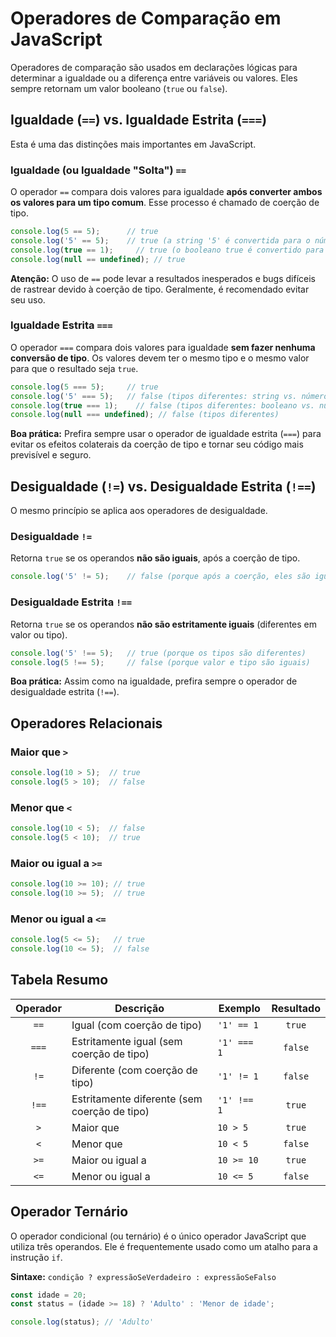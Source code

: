# Operadores de Comparação em JavaScript

Operadores de comparação são usados em declarações lógicas para determinar a igualdade ou a diferença entre variáveis ou valores. Eles sempre retornam um valor booleano (`true` ou `false`).

## Igualdade (`==`) vs. Igualdade Estrita (`===`)

Esta é uma das distinções mais importantes em JavaScript.

### Igualdade (ou Igualdade "Solta") `==`

O operador `==` compara dois valores para igualdade **após converter ambos os valores para um tipo comum**. Esse processo é chamado de coerção de tipo.

```javascript
console.log(5 == 5);      // true
console.log('5' == 5);    // true (a string '5' é convertida para o número 5)
console.log(true == 1);     // true (o booleano true é convertido para o número 1)
console.log(null == undefined); // true
```

**Atenção:** O uso de `==` pode levar a resultados inesperados e bugs difíceis de rastrear devido à coerção de tipo. Geralmente, é recomendado evitar seu uso.

### Igualdade Estrita `===`

O operador `===` compara dois valores para igualdade **sem fazer nenhuma conversão de tipo**. Os valores devem ter o mesmo tipo e o mesmo valor para que o resultado seja `true`.

```javascript
console.log(5 === 5);     // true
console.log('5' === 5);   // false (tipos diferentes: string vs. número)
console.log(true === 1);    // false (tipos diferentes: booleano vs. número)
console.log(null === undefined); // false (tipos diferentes)
```

**Boa prática:** Prefira sempre usar o operador de igualdade estrita (`===`) para evitar os efeitos colaterais da coerção de tipo e tornar seu código mais previsível e seguro.

## Desigualdade (`!=`) vs. Desigualdade Estrita (`!==`)

O mesmo princípio se aplica aos operadores de desigualdade.

### Desigualdade `!=`

Retorna `true` se os operandos **não são iguais**, após a coerção de tipo.

```javascript
console.log('5' != 5);    // false (porque após a coerção, eles são iguais)
```

### Desigualdade Estrita `!==`

Retorna `true` se os operandos **não são estritamente iguais** (diferentes em valor ou tipo).

```javascript
console.log('5' !== 5);   // true (porque os tipos são diferentes)
console.log(5 !== 5);     // false (porque valor e tipo são iguais)
```

**Boa prática:** Assim como na igualdade, prefira sempre o operador de desigualdade estrita (`!==`).

## Operadores Relacionais

### Maior que `>`

```javascript
console.log(10 > 5);  // true
console.log(5 > 10);  // false
```

### Menor que `<`

```javascript
console.log(10 < 5);  // false
console.log(5 < 10);  // true
```

### Maior ou igual a `>=`

```javascript
console.log(10 >= 10); // true
console.log(10 >= 5);  // true
```

### Menor ou igual a `<=`

```javascript
console.log(5 <= 5);   // true
console.log(10 <= 5);  // false
```

## Tabela Resumo

| Operador | Descrição                                       | Exemplo             | Resultado |
|:--------:|---------------------------------------------------|---------------------|:---------:|
| `==`     | Igual (com coerção de tipo)                       | `'1' == 1`          | `true`    |
| `===`    | Estritamente igual (sem coerção de tipo)          | `'1' === 1`         | `false`   |
| `!=`     | Diferente (com coerção de tipo)                   | `'1' != 1`          | `false`   |
| `!==`    | Estritamente diferente (sem coerção de tipo)      | `'1' !== 1`         | `true`    |
| `>`      | Maior que                                         | `10 > 5`            | `true`    |
| `<`      | Menor que                                         | `10 < 5`            | `false`   |
| `>=`     | Maior ou igual a                                  | `10 >= 10`          | `true`    |
| `<=`     | Menor ou igual a                                  | `10 <= 5`           | `false`   |

## Operador Ternário

O operador condicional (ou ternário) é o único operador JavaScript que utiliza três operandos. Ele é frequentemente usado como um atalho para a instrução `if`.

**Sintaxe:** `condição ? expressãoSeVerdadeiro : expressãoSeFalso`

```javascript
const idade = 20;
const status = (idade >= 18) ? 'Adulto' : 'Menor de idade';

console.log(status); // 'Adulto'
```
